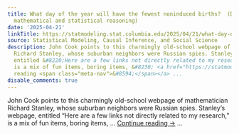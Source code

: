 ```yaml
---
title: What day of the year will have the fewest noninduced births?  (Difference between
  mathematical and statistical reasoning)
date: '2025-04-21'
linkTitle: https://statmodeling.stat.columbia.edu/2025/04/21/what-day-of-the-year-will-have-the-fewest-noninduced-births-difference-between-mathematical-and-statistical-reasoning/
source: Statistical Modeling, Causal Inference, and Social Science
description: John Cook points to this charmingly old-school webpage of mathematician
  Richard Stanley, whose suburban neighbors were Russian spies. Stanley&#8217;s webpage,
  entitled &#8220;Here are a few links not directly related to my research,&#8221;
  is a mix of fun items, boring items, &#8230; <a href="https://statmodeling.stat.columbia.edu/2025/04/21/what-day-of-the-year-will-have-the-fewest-noninduced-births-difference-between-mathematical-and-statistical-reasoning/">Continue
  reading <span class="meta-nav">&#8594;</span></a> ...
disable_comments: true
---
```

John Cook points to this charmingly old-school webpage of mathematician Richard Stanley, whose suburban neighbors were Russian spies. Stanley&#8217;s webpage, entitled &#8220;Here are a few links not directly related to my research,&#8221; is a mix of fun items, boring items, &#8230; <a href="https://statmodeling.stat.columbia.edu/2025/04/21/what-day-of-the-year-will-have-the-fewest-noninduced-births-difference-between-mathematical-and-statistical-reasoning/">Continue reading <span class="meta-nav">&#8594;</span></a> ...